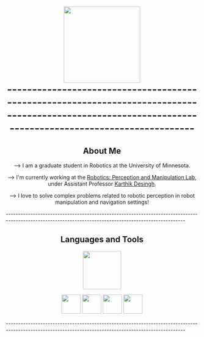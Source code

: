 <h1 align="center"> <img src="https://github.com/NirshalNiru/NirshalNiru/blob/086c421536d1b0e77569560e921c72eeac3533d3/hi.png" width = "200px">
<br>
-------------------------------------------------------------------------------------------------------------------------------------------------------

</h1>

<h2 align="center"> 
About Me
</h2>

<p align="center"> --> I am a graduate student in Robotics at the University of Minnesota. </p>

<p align="center"> --> I'm currently working at the <a href="https://rpm-lab.github.io/">Robotics: Perception and Manipulation Lab</a>, under Assistant Professor <a href="https://karthikdesingh.com/">Karthik Desingh</a>.</p>

<p align="center"> --> I love to solve complex problems related to robotic perception in robot manipulation and navigation settings!</p>
-------------------------------------------------------------------------------------------------------------------------------------------------------


<h2 align="center"> 
Languages and Tools</h2>

<p align="center"> <img src="https://github.com/NirshalNiru/NirshalNiru/blob/f9721db48f6e919960d5fdd1bd9ca7bf3f087cc5/lotus%20pose.png" width = "100px"> </p>

<p align="center">
  <img src="https://github.com/NirshalNiru/NirshalNiru/blob/aba1f421f00cb0f2f9eea737fdaab4fcd6bb2c16/python.png" width = "50px"> 
  <img src="https://github.com/NirshalNiru/NirshalNiru/blob/aba1f421f00cb0f2f9eea737fdaab4fcd6bb2c16/cpp.png" width = "50px"> 
  <img src="https://github.com/NirshalNiru/NirshalNiru/blob/aba1f421f00cb0f2f9eea737fdaab4fcd6bb2c16/vs%20code.png" width = "50px"> 
  <img src="https://github.com/NirshalNiru/NirshalNiru/blob/aba1f421f00cb0f2f9eea737fdaab4fcd6bb2c16/Open%20CV.png" width = "50px"> 
</p>
-------------------------------------------------------------------------------------------------------------------------------------------------------





